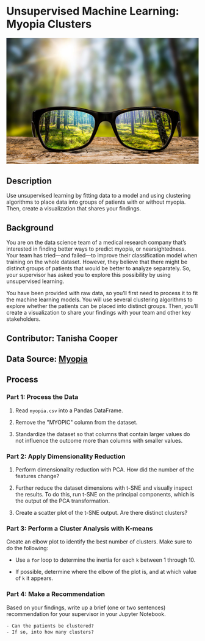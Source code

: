# Unsupervised Machine Learning: Myopia Clusters

![Glasses](./Images/myopia_glases.jpeg)

## Description
Use unsupervised learning by fitting data to a model and using clustering algorithms to place data into groups of patients with or without myopia. Then, create a visualization that shares your findings.

## Background
You are on the data science team of a medical research company that’s interested in finding better ways to predict myopia, or nearsightedness. Your team has tried—and failed—to improve their classification model when training on the whole dataset. However, they believe that there might be distinct groups of patients that would be better to analyze separately. So, your supervisor has asked you to explore this possibility by using unsupervised learning.

You have been provided with raw data, so you’ll first need to process it to fit the machine learning models. You will use several clustering algorithms to explore whether the patients can be placed into distinct groups. Then, you’ll create a visualization to share your findings with your team and other key stakeholders.

## Contributor: <strong>Tanisha Cooper</strong>

## Data Source: [Myopia](./Resources/myopia.csv)

## Process

### <strong>Part 1: Process the Data</strong>
1. Read `myopia.csv` into a Pandas DataFrame.

2. Remove the "MYOPIC" column from the dataset.

3. Standardize the dataset so that columns that contain larger values do not influence the outcome more than columns with smaller values.

### <strong>Part 2: Apply Dimensionality Reduction</strong>
1. Perform dimensionality reduction with PCA. How did the number of the features change?

2. Further reduce the dataset dimensions with t-SNE and visually inspect the results. To do this, run t-SNE on the principal components, which is the output of the PCA transformation. 

3. Create a scatter plot of the t-SNE output. Are there distinct clusters?

### <strong>Part 3: Perform a Cluster Analysis with K-means</strong>
Create an elbow plot to identify the best number of clusters. Make sure to do the following:

* Use a `for` loop to determine the inertia for each `k` between 1 through 10. 

* If possible, determine where the elbow of the plot is, and at which value of `k` it appears.

### <strong>Part 4: Make a Recommendation</strong>
Based on your findings, write up a brief (one or two sentences) recommendation for your supervisor in your Jupyter Notebook. 

    - Can the patients be clustered? 
    - If so, into how many clusters?

